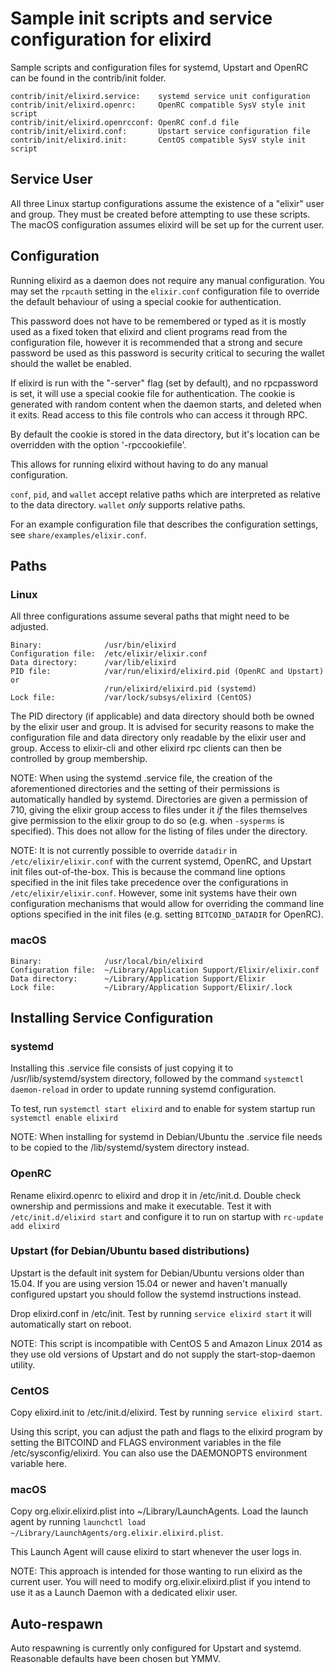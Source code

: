 Sample init scripts and service configuration for elixird
==========================================================

Sample scripts and configuration files for systemd, Upstart and OpenRC
can be found in the contrib/init folder.

    contrib/init/elixird.service:    systemd service unit configuration
    contrib/init/elixird.openrc:     OpenRC compatible SysV style init script
    contrib/init/elixird.openrcconf: OpenRC conf.d file
    contrib/init/elixird.conf:       Upstart service configuration file
    contrib/init/elixird.init:       CentOS compatible SysV style init script

Service User
---------------------------------

All three Linux startup configurations assume the existence of a "elixir" user
and group.  They must be created before attempting to use these scripts.
The macOS configuration assumes elixird will be set up for the current user.

Configuration
---------------------------------

Running elixird as a daemon does not require any manual configuration. You may
set the `rpcauth` setting in the `elixir.conf` configuration file to override
the default behaviour of using a special cookie for authentication.

This password does not have to be remembered or typed as it is mostly used
as a fixed token that elixird and client programs read from the configuration
file, however it is recommended that a strong and secure password be used
as this password is security critical to securing the wallet should the
wallet be enabled.

If elixird is run with the "-server" flag (set by default), and no rpcpassword is set,
it will use a special cookie file for authentication. The cookie is generated with random
content when the daemon starts, and deleted when it exits. Read access to this file
controls who can access it through RPC.

By default the cookie is stored in the data directory, but it's location can be overridden
with the option '-rpccookiefile'.

This allows for running elixird without having to do any manual configuration.

`conf`, `pid`, and `wallet` accept relative paths which are interpreted as
relative to the data directory. `wallet` *only* supports relative paths.

For an example configuration file that describes the configuration settings,
see `share/examples/elixir.conf`.

Paths
---------------------------------

### Linux

All three configurations assume several paths that might need to be adjusted.

    Binary:              /usr/bin/elixird
    Configuration file:  /etc/elixir/elixir.conf
    Data directory:      /var/lib/elixird
    PID file:            /var/run/elixird/elixird.pid (OpenRC and Upstart) or
                         /run/elixird/elixird.pid (systemd)
    Lock file:           /var/lock/subsys/elixird (CentOS)

The PID directory (if applicable) and data directory should both be owned by the
elixir user and group. It is advised for security reasons to make the
configuration file and data directory only readable by the elixir user and
group. Access to elixir-cli and other elixird rpc clients can then be
controlled by group membership.

NOTE: When using the systemd .service file, the creation of the aforementioned
directories and the setting of their permissions is automatically handled by
systemd. Directories are given a permission of 710, giving the elixir group
access to files under it _if_ the files themselves give permission to the
elixir group to do so (e.g. when `-sysperms` is specified). This does not allow
for the listing of files under the directory.

NOTE: It is not currently possible to override `datadir` in
`/etc/elixir/elixir.conf` with the current systemd, OpenRC, and Upstart init
files out-of-the-box. This is because the command line options specified in the
init files take precedence over the configurations in
`/etc/elixir/elixir.conf`. However, some init systems have their own
configuration mechanisms that would allow for overriding the command line
options specified in the init files (e.g. setting `BITCOIND_DATADIR` for
OpenRC).

### macOS

    Binary:              /usr/local/bin/elixird
    Configuration file:  ~/Library/Application Support/Elixir/elixir.conf
    Data directory:      ~/Library/Application Support/Elixir
    Lock file:           ~/Library/Application Support/Elixir/.lock

Installing Service Configuration
-----------------------------------

### systemd

Installing this .service file consists of just copying it to
/usr/lib/systemd/system directory, followed by the command
`systemctl daemon-reload` in order to update running systemd configuration.

To test, run `systemctl start elixird` and to enable for system startup run
`systemctl enable elixird`

NOTE: When installing for systemd in Debian/Ubuntu the .service file needs to be copied to the /lib/systemd/system directory instead.

### OpenRC

Rename elixird.openrc to elixird and drop it in /etc/init.d.  Double
check ownership and permissions and make it executable.  Test it with
`/etc/init.d/elixird start` and configure it to run on startup with
`rc-update add elixird`

### Upstart (for Debian/Ubuntu based distributions)

Upstart is the default init system for Debian/Ubuntu versions older than 15.04. If you are using version 15.04 or newer and haven't manually configured upstart you should follow the systemd instructions instead.

Drop elixird.conf in /etc/init.  Test by running `service elixird start`
it will automatically start on reboot.

NOTE: This script is incompatible with CentOS 5 and Amazon Linux 2014 as they
use old versions of Upstart and do not supply the start-stop-daemon utility.

### CentOS

Copy elixird.init to /etc/init.d/elixird. Test by running `service elixird start`.

Using this script, you can adjust the path and flags to the elixird program by
setting the BITCOIND and FLAGS environment variables in the file
/etc/sysconfig/elixird. You can also use the DAEMONOPTS environment variable here.

### macOS

Copy org.elixir.elixird.plist into ~/Library/LaunchAgents. Load the launch agent by
running `launchctl load ~/Library/LaunchAgents/org.elixir.elixird.plist`.

This Launch Agent will cause elixird to start whenever the user logs in.

NOTE: This approach is intended for those wanting to run elixird as the current user.
You will need to modify org.elixir.elixird.plist if you intend to use it as a
Launch Daemon with a dedicated elixir user.

Auto-respawn
-----------------------------------

Auto respawning is currently only configured for Upstart and systemd.
Reasonable defaults have been chosen but YMMV.
